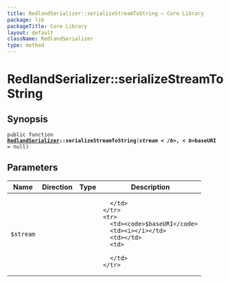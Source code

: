 ```yaml
---
title: RedlandSerializer::serializeStreamToString — Core Library
package: lib
packageTitle: Core Library
layout: default
className: RedlandSerializer
type: method
---
```


# RedlandSerializer::serializeStreamToString

## Synopsis

<code>public function <b><a href="RedlandSerializer">RedlandSerializer</a>::serializeStreamToString</b>(<b>$stream</b>, <b>$baseURI</b> = null)</code>

## Parameters

<table>
  <thead>
    <tr>
      <th>Name</th>
      <th>Direction</th>
      <th>Type</th>
      <th>Description</th>
    </tr>
  </thead>
  <tbody>
    <tr>
      <td><code>$stream</code>
      <td><i></i></td>
      <td></td>
      <td>

      </td>
    </tr>
    <tr>
      <td><code>$baseURI</code>
      <td><i></i></td>
      <td></td>
      <td>

      </td>
    </tr>
  </tbody>
</table>


